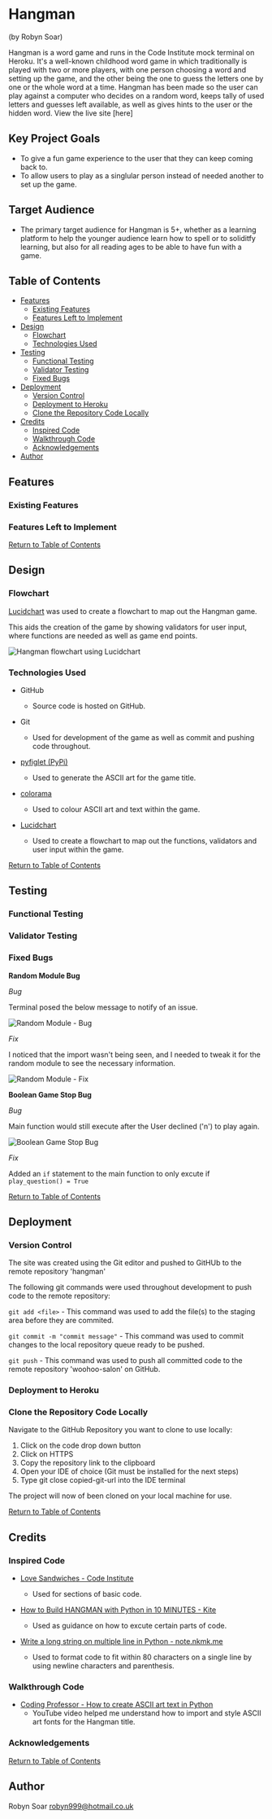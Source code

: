 # Hangman
(by Robyn Soar)

Hangman is a word game and runs in the Code Institute mock terminal on Heroku.
It's a well-known childhood word game in which traditionally is played with two or more players, with one person choosing a word and setting up the game, and the other being the one to guess the letters one by one or the whole word at a time. Hangman has been made so the user can play against a computer who decides on a random word, keeps tally of used letters and guesses left available, as well as gives hints to the user or the hidden word. View the live site [here]

## Key Project Goals

- To give a fun game experience to the user that they can keep coming back to.
- To allow users to play as a singlular person instead of needed another to set up the game.

## Target Audience

- The primary target audience for Hangman is 5+, whether as a learning platform to help the younger audience learn how to spell or to soliditfy learning, but also for all reading ages to be able to have fun with a game.

## Table of Contents

- [Features](#features)
    - [Existing Features](#existing-features)
    - [Features Left to Implement](#features-left-to-implement)
- [Design](#design)
    - [Flowchart](#flowchart)
    - [Technologies Used](#technologoies-used)
- [Testing](#testing)
    - [Functional Testing](#functional-testing)
    - [Validator Testing](#validator-testing)
    - [Fixed Bugs](#fixed-bugs)
- [Deployment](#deployment)
    - [Version Control](#version-control)
    - [Deployment to Heroku](#deployment-to-heroku)
    - [Clone the Repository Code Locally](#clone-the-repository-code-locally)
- [Credits](#credits)
    - [Inspired Code](#inspired-code)
    - [Walkthrough Code](#walkthrough-code)
    - [Acknowledgements](#acknowledgements)
- [Author](#author)

## Features

### Existing Features

### Features Left to Implement

[Return to Table of Contents](#table-of-contents)

## Design

### Flowchart

[Lucidchart](https://www.lucidchart.com/pages/) was used to create a flowchart to map out the Hangman game.

This aids the creation of the game by showing validators for user input, where functions are needed as well as game end points.

![Hangman flowchart using Lucidchart](documentation/flowchart/hangman-flowchart.png)

### Technologies Used

- GitHub
    - Source code is hosted on GitHub.

- Git
    - Used for development of the game as well as commit and pushing code throughout.

- [pyfiglet (PyPi)](https://pypi.org/project/pyfiglet/)
    - Used to generate the ASCII art for the game title.

- [colorama](https://pypi.org/project/colorama/)
    - Used to colour ASCII art and text within the game.

- [Lucidchart](https://www.lucidchart.com/pages/)
    - Used to create a flowchart to map out the functions, validators and user input within the game.

[Return to Table of Contents](#table-of-contents)

## Testing

### Functional Testing

### Validator Testing

### Fixed Bugs

__Random Module Bug__

*Bug*

Terminal posed the below message to notify of an issue.

![Random Module - Bug](documentation/testing/random-module-bug.png)

*Fix*

I noticed that the import wasn't being seen, and I needed to tweak it for the random module to see the necessary information.

![Random Module - Fix](documentation/testing/random-module-fix.png)

__Boolean Game Stop Bug__

*Bug*

Main function would still execute after the User declined ('n') to play again.

![Boolean Game Stop Bug](documentation/testing/if-no-game-stop-bug.png)

*Fix*

Added an ```if``` statement to the main function to only excute if ```play_question() = True```

[Return to Table of Contents](#table-of-contents)

## Deployment

### Version Control

The site was created using the Git editor and pushed to GitHUb to the remote repository 'hangman'

The following git commands were used throughout development to push code to the remote repository:

```git add <file>``` - This command was used to add the file(s) to the staging area before they are commited.

```git commit -m "commit message"``` - This command was used to commit changes to the local repository queue ready to be pushed.

```git push``` - This command was used to push all committed code to the remote repository 'woohoo-salon' on GitHub.

### Deployment to Heroku

### Clone the Repository Code Locally

Navigate to the GitHub Repository you want to clone to use locally:
1. Click on the code drop down button
2. Click on HTTPS
3. Copy the repository link to the clipboard
4. Open your IDE of choice (Git must be installed for the next steps)
5. Type git close copied-git-url into the IDE terminal

The project will now of been cloned on your local machine for use.

[Return to Table of Contents](#table-of-contents)

## Credits

### Inspired Code

- [Love Sandwiches - Code Institute](https://learn.codeinstitute.net/courses/course-v1:CodeInstitute+LS101+1/courseware/293ee9d8ff3542d3b877137ed81b9a5b/58d3e90f9a2043908c62f31e51c15deb/)
    - Used for sections of basic code.

- [How to Build HANGMAN with Python in 10 MINUTES - Kite](https://www.youtube.com/watch?v=m4nEnsavl6w)
    - Used as guidance on how to excute certain parts of code.

- [Write a long string on multiple line in Python - note.nkmk.me](https://note.nkmk.me/en/python-long-string/)
    - Used to format code to fit within 80 characters on a single line by using newline characters and parenthesis.

### Walkthrough Code

- [Coding Professor - How to create ASCII art text in Python](https://www.youtube.com/watch?v=Y0QiBbI3MWs)
    - YouTube video helped me understand how to import and style ASCII art fonts for the Hangman title.

### Acknowledgements

[Return to Table of Contents](#table-of-contents)

## Author

Robyn Soar
robyn999@hotmail.co.uk